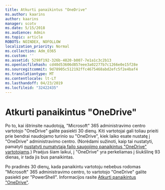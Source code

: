 ```yaml
---
title: Atkurti panaikintus "OneDrive"
ms.author: kaarins
author: kaarins
manager: scotv
ms.date: 5/15/2018
ms.audience: Admin
ms.topic: article
ROBOTS: NOINDEX, NOFOLLOW
localization_priority: Normal
ms.collection: Adm_O365
ms.custom: ''
ms.assetid: 5298f192-326b-4820-b007-7e1a1c3c2b13
ms.openlocfilehash: cd40d53606d857eee3a02277b7c1266e0e15f28e
ms.sourcegitcommit: 9d78905c512192ffc4675468abd2efc5f2e4baf4
ms.translationtype: MT
ms.contentlocale: lt-LT
ms.lasthandoff: 04/23/2019
ms.locfileid: "32422435"
---
```

# <a name="restore-a-deleted-onedrive"></a>Atkurti panaikintus "OneDrive"

Po to, kai ištrinsite naudotoją, "Microsoft" 365 administravimo centro vartotojo "OneDrive" galite pasiekti 30 dienų. Kiti vartotojai gali toliau prieiti prie bendrai naudojamo turinio su "OneDrive", kiek laiko esate nustatę į "OneDrive" administravimo centro. (Norėdami sužinoti, kaip tai nustatyti, pamatyti [nustatyti numatytąją failo saugojimo panaikintus "OneDrive" vartotojams](https://go.microsoft.com/fwlink/?linkid=874267).) Praėjus šiam laikui, į "OneDrive" yra perkeliamas į šiukšlinę 93 dienas, ir tada jis bus panaikintas.
  
Po pradinės 30 dienų, kada panaikintu vartotoju nebebus rodomas "Microsoft" 365 administravimo centro, to vartotojo "OneDrive" galite pasiekti per "PowerShell". Informacijos rasite [Atkurti panaikintus "OneDrive"](https://go.microsoft.com/fwlink/?linkid=874269).
  


